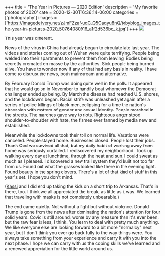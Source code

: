 +++
title = 'The Year in Pictures — 2020 Edition'
description = 'My favorite photos of 2020'
date = 2020-12-30T16:36:14-06:00
categories = ['photography']
images = ['https://imagedelivery.net/zJmFZzaNuqC_Q5Caqyu8nQ/tobyblog_images_the-year-in-pictures-2020_50764080916_a1f2d536bc_k.jpg']
+++
[![](https://imagedelivery.net/zJmFZzaNuqC_Q5Caqyu8nQ/tobyblog_images_the-year-in-pictures-2020_50764080916_a1f2d536bc_k.jpg/fit=scale-down,w=780,sharpen=1,f=auto,q=0.9,slow-connection-quality=0.3)](https://www.flickr.com/photos/tobyjmarks/albums/72157717556840877/)

This year was different. 

News of the virus in China had already begun to circulate late last year. The videos and stories coming out of Wuhan were quite terrifying. People being welded into their apartments to prevent them from leaving. Bodies being secretly cremated en masse by the authorities. Sick people being burned alive. You have to wonder now if any of that had any basis in reality. I have come to distrust the news, both mainstream and alternative. 
<!--more-->

By February Donald Trump was doing quite well in the polls. It appeared that he would go on in November to handily beat whomever the Democrat challenger ended up being. By March the disease had reached U.S. shores, and the lockdowns began. Racial strife was unleashed yet again after a series of police killings of black men, eclipsing for a time the nation's obsession with matters of gender and sexual identity. People marched in the streets. The marches gave way to riots. Righteous anger stood shoulder-to-shoulder with hate, the flames ever fanned by media new and established. 

Meanwhile the lockdowns took their toll on normal life. Vacations were canceled. People stayed home. Businesses closed. People lost their jobs. Thank God we survived all that, but my daily habit of working away from home was seriously curtailed. I rediscovered my neighborhood. Took up walking every day at lunchtime, through the heat and sun. I could sweat as much as I pleased. I discovered a new trail system they'd built not too far from us. Found out what the grasses looked like there in the evening light. Found beauty in the spring clovers. There's a lot of that kind of stuff in this year's set. I hope you don't mind. 

([Kassi](http://kassiblogtoo.blogspot.com/) and I did end up taking the kids on a short trip to Arkansas. That's in there, too. I think we all appreciated the break, as little as it was. We learned that traveling with masks is not completely unbearable.)

The end came quietly. Not without a fight but without violence. Donald Trump is gone from the news after dominating the nation's attention for four solid years. Covid is still around, worse by any measure than it's ever been, but the raw fear is less, I think. You learn to deal with pretty much anything. We like everyone else are looking forward to a bit more "normalcy" next year, but I don't think you ever go back fully to the way things were. You always take something from your experience and carry it with you into the next phase. I hope we can carry with us the coping skills we've learned and a renewed appreciation for the little world around us.
